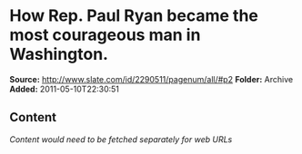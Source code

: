 # How Rep. Paul Ryan became the most courageous man in Washington.

**Source:** http://www.slate.com/id/2290511/pagenum/all/#p2
**Folder:** Archive
**Added:** 2011-05-10T22:30:51




## Content
*Content would need to be fetched separately for web URLs*
